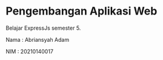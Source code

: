 # Pengembangan Aplikasi Web

Belajar ExpressJs semester 5.

Nama : Abriansyah Adam

NIM : 20210140017